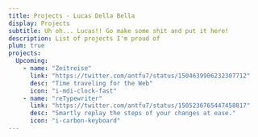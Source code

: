 ```yaml
---
title: Projects - Lucas Della Bella
display: Projects
subtitle: Uh oh... Lucas!! Go make some shit and put it here!
description: List of projects I'm proud of
plum: true
projects:
  Upcoming:
    - name: "Zeitreise"
      link: "https://twitter.com/antfu7/status/1504639906232307712"
      desc: "Time traveling for the Web"
      icon: "i-mdi-clock-fast"
    - name: "reTypewriter"
      link: "https://twitter.com/antfu7/status/1505236765447458817"
      desc: "Smartly replay the steps of your changes at ease."
      icon: "i-carbon-keyboard"
---
```


<!-- <ListProjects :projects="frontmatter.projects"/> -->

<StarsRanking/>
